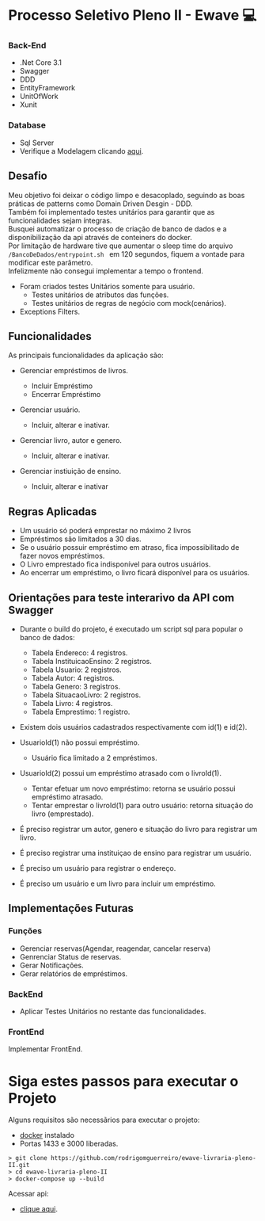 # Processo Seletivo Pleno II - Ewave <g-emoji class="g-emoji" alias="computer" fallback-src="https://github.githubassets.com/images/icons/emoji/unicode/1f4bb.png">💻</g-emoji> 


### Back-End
- .Net Core 3.1
- Swagger
- DDD
- EntityFramework
- UnitOfWork 
- Xunit

### Database
- Sql Server 
- Verifique a Modelagem clicando [aqui](https://dbdesigner.page.link/3ewUebnKJSJX1wCy9).

## Desafio
Meu objetivo foi deixar o código limpo e desacoplado, seguindo as boas práticas de patterns como Domain Driven Desgin - DDD.<br/>
Também foi implementado testes unitários para garantir que as funcionalidades sejam íntegras.<br/>
Busquei automatizar o processo de criação de banco de dados e a disponibilização da api através de conteiners do docker.<br/>
Por limitação de hardware tive que aumentar o sleep time do arquivo ```/BancoDeDados/entrypoint.sh ``` em 120 segundos, fiquem a vontade para modificar este parâmetro.<br/>
Infelizmente não consegui implementar a tempo o frontend.

- Foram criados testes Unitários somente para usuário.
    - Testes unitários de atributos das funções.
    - Testes unitários de regras de negócio com mock(cenários).
- Exceptions Filters.


## Funcionalidades
As principais funcionalidades da aplicação são: 
- Gerenciar empréstimos de livros.
    - Incluir Empréstimo
    - Encerrar Empréstimo
    
- Gerenciar  usuário.
    - Incluir, alterar e inativar.
    
- Gerenciar livro, autor e genero.
    - Incluir, alterar e inativar.

- Gerenciar instiuição de ensino.
    - Incluir, alterar e inativar

## Regras Aplicadas
- Um usuário só poderá emprestar no máximo 2 livros
- Empréstimos são limitados a 30 dias.
- Se o usuário possuir empréstimo em atraso, fica impossibilitado de fazer novos empréstimos.
- O Livro emprestado fica indisponível para outros usuários.
- Ao encerrar um empréstimo, o livro ficará disponível para os usuários.

## Orientações para teste interarivo da API com Swagger
- Durante o build do projeto, é executado um script sql para popular o banco de dados:
    - Tabela Endereco: 4 registros.
    - Tabela InstituicaoEnsino: 2 registros.
    - Tabela Usuario: 2 registros.
    - Tabela Autor: 4 registros.
    - Tabela Genero: 3 registros.
    - Tabela SituacaoLivro: 2 registros.
    - Tabela Livro: 4 registros.
    - Tabela Emprestimo: 1 registro.

- Existem dois usuários cadastrados respectivamente com id(1) e id(2).
- UsuarioId(1) não possui empréstimo.
    - Usuário fica limitado a 2 empréstimos.

- UsuarioId(2) possui um empréstimo atrasado com o livroId(1).
    - Tentar efetuar um novo empréstimo: retorna se usuário possui empréstimo atrasado.
    - Tentar emprestar o livroId(1) para outro usuário: retorna situação do livro (emprestado).

- É preciso registrar um autor, genero e situação do livro para registrar um livro.
- É preciso registrar uma instituiçao de ensino para registrar um usuário.
- É preciso um usuário para registrar o endereço.
- É preciso um usuário e um livro para incluir um empréstimo.

## Implementações Futuras

### Funções
- Gerenciar reservas(Agendar, reagendar, cancelar reserva)
- Genrenciar Status de reservas.
- Gerar Notificações.
- Gerar relatórios de empréstimos.

### BackEnd
- Aplicar Testes Unitários no restante das funcionalidades.

### FrontEnd
Implementar FrontEnd.

# Siga estes passos para executar o Projeto

Alguns requisitos são necessãrios para executar o projeto:
- [docker](https://www.docker.com/get-started  "docker") instalado
- Portas 1433 e 3000 liberadas.
```
> git clone https://github.com/rodrigomguerreiro/ewave-livraria-pleno-II.git
> cd ewave-livraria-pleno-II
> docker-compose up --build
```
Acessar api:
- [clique aqui](http://localhost:3000/swagger  "aqui").

 